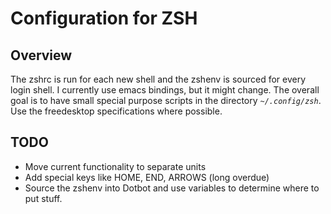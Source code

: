 # Configuration for ZSH

## Overview

The zshrc is run for each new shell and the zshenv is
sourced for every login shell. I currently use emacs
bindings, but it might change. The overall goal is to
have small special purpose scripts in the directory 
*`~/.config/zsh`*. Use the freedesktop specifications
where possible.

## TODO

* Move current functionality to separate units
* Add special keys like HOME, END, ARROWS (long overdue)
* Source the zshenv into Dotbot and use variables to determine where to put stuff.
